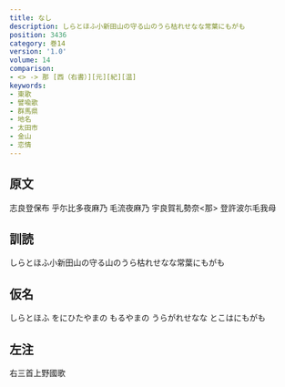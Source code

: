 ```yaml
---
title: なし
description: しらとほふ小新田山の守る山のうら枯れせなな常葉にもがも
position: 3436
category: 巻14
version: '1.0'
volume: 14
comparison:
- <> -> 那 [西（右書）][元][紀][温]
keywords:
- 東歌
- 譬喩歌
- 群馬県
- 地名
- 太田市
- 金山
- 恋情
---
```


## 原文

志良登保布 乎尓比多夜麻乃 毛流夜麻乃 宇良賀礼勢奈<那> 登許波尓毛我母

## 訓読

しらとほふ小新田山の守る山のうら枯れせなな常葉にもがも

## 仮名

しらとほふ をにひたやまの もるやまの うらがれせなな とこはにもがも

## 左注

右三首上野國歌
